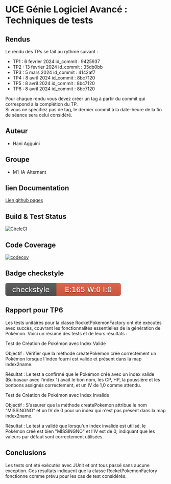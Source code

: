 # UCE Génie Logiciel Avancé : Techniques de tests
## Rendus

Le rendu des TPs se fait au rythme suivant :

- TP1 : 6 fevrier 2024 id_commit : 9425937
- TP2 : 13 fevrier 2024 id_commit : 35db0bb
- TP3 : 5 mars 2024 id_commit : 4142af7
- TP4 : 8 avril 2024 id_commit : 8bc7120
- TP5 : 8 avril 2024 id_commit : 8bc7120
- TP6 : 8 avril 2024 id_commit : 8bc7120

Pour chaque rendu vous devez créer un tag à partir du commit qui correspond à la complétion du TP.  
Si vous ne spécifiez pas de tag, le dernier commit à la date-heure de la fin de séance sera celui considéré.
## Auteur
- Hani Agguini

## Groupe
- M1-IA-Alternant
## lien Documentation

[Lien github pages](https://hani-agn.github.io/ceri-m1-techniques-de-test/target/docs/apidocs)

## Build & Test Status

[![CircleCI](https://dl.circleci.com/status-badge/img/circleci/XBp1AFwr8eHdArhSEtcyDN/78kMs82YpTqBZWETHzqejS/tree/master.svg?style=svg)](https://app.circleci.com/pipelines/circleci/XBp1AFwr8eHdArhSEtcyDN/78kMs82YpTqBZWETHzqejS?branch=master)
## Code Coverage

[![codecov](https://codecov.io/gh/Hani-agn/ceri-m1-techniques-de-test/graph/badge.svg?token=2AH6NOTZK2)](https://codecov.io/gh/Hani-agn/ceri-m1-techniques-de-test)

## Badge checkstyle
![Checkstyle](target/site/badges/checkstyle-result.svg)

## Rapport pour TP6

Les tests unitaires pour la classe RocketPokemonFactory ont été exécutés avec succès, couvrant les fonctionnalités essentielles de la génération de Pokémon. Voici un résumé des tests et de leurs résultats :

Test de Création de Pokémon avec Index Valide

Objectif : Vérifier que la méthode createPokemon crée correctement un Pokémon lorsque l'index fourni est valide et présent dans la map index2name.

Résultat : Le test a confirmé que le Pokémon créé avec un index valide (Bulbasaur avec l'index 1) avait le bon nom, les CP, HP, la poussière et les bonbons assignés correctement, et un IV de 1,0 comme attendu.

Test de Création de Pokémon avec Index Invalide

Objectif : S'assurer que la méthode createPokemon attribue le nom "MISSINGNO" et un IV de 0 pour un index qui n'est pas présent dans la map index2name.

Résultat : Le test a validé que lorsqu'un index invalide est utilisé, le Pokémon créé est bien "MISSINGNO" et l'IV est de 0, indiquant que les valeurs par défaut sont correctement utilisées.

## Conclusions
Les tests ont été exécutés avec JUnit et ont tous passé sans aucune exception. Ces résultats indiquent que la classe RocketPokemonFactory fonctionne comme prévu pour les cas de test considérés.
